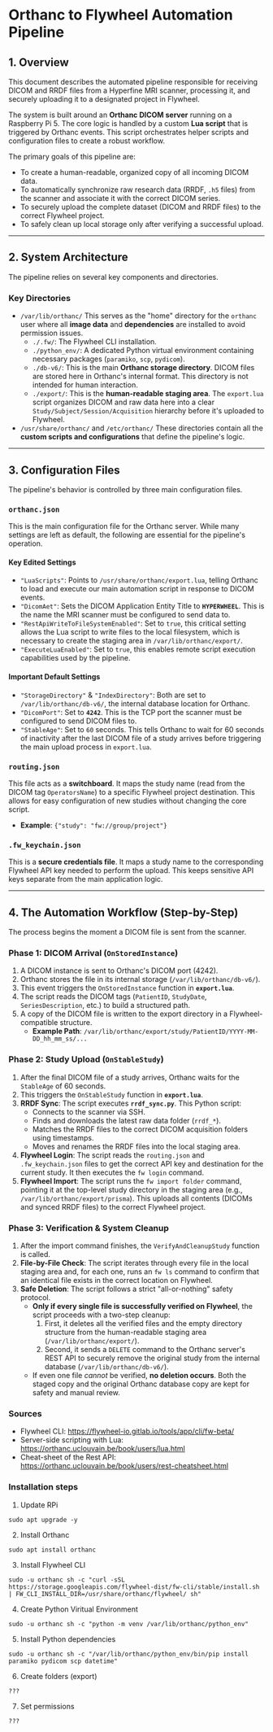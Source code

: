 # Orthanc to Flywheel Automation Pipeline

## 1. Overview

This document describes the automated pipeline responsible for receiving DICOM and RRDF files from a Hyperfine MRI scanner, processing it, and securely uploading it to a designated project in Flywheel.

The system is built around an **Orthanc DICOM server** running on a Raspberry Pi 5. The core logic is handled by a custom **Lua script** that is triggered by Orthanc events. This script orchestrates helper scripts and configuration files to create a robust workflow.

The primary goals of this pipeline are:
* To create a human-readable, organized copy of all incoming DICOM data.
* To automatically synchronize raw research data (RRDF, `.h5` files) from the scanner and associate it with the correct DICOM series.
* To securely upload the complete dataset (DICOM and RRDF files) to the correct Flywheel project.
* To safely clean up local storage only after verifying a successful upload.

***
## 2. System Architecture

The pipeline relies on several key components and directories.

### Key Directories
* `/var/lib/orthanc/`
    This serves as the "home" directory for the `orthanc` user where all **image data** and **dependencies** are installed to avoid permission issues.
    * `./.fw/`: The Flywheel CLI installation.
    * `./python_env/`: A dedicated Python virtual environment containing necessary packages (`paramiko`, `scp`, `pydicom`).
    * `./db-v6/`: This is the main **Orthanc storage directory**. DICOM files are stored here in Orthanc's internal format. This directory is not intended for human interaction.
    * `./export/`: This is the **human-readable staging area**. The `export.lua` script organizes DICOM and raw data here into a clear `Study/Subject/Session/Acquisition` hierarchy before it's uploaded to Flywheel.
* `/usr/share/orthanc/` and `/etc/orthanc/`
    These directories contain all the **custom scripts and configurations** that define the pipeline's logic.


***
## 3. Configuration Files

The pipeline's behavior is controlled by three main configuration files.

### `orthanc.json`
This is the main configuration file for the Orthanc server. While many settings are left as default, the following are essential for the pipeline's operation.

#### Key Edited Settings
* `"LuaScripts"`: Points to `/usr/share/orthanc/export.lua`, telling Orthanc to load and execute our main automation script in response to DICOM events.
* `"DicomAet"`: Sets the DICOM Application Entity Title to **`HYPERWHEEL`**. This is the name the MRI scanner must be configured to send data to.
* `"RestApiWriteToFileSystemEnabled"`: Set to `true`, this critical setting allows the Lua script to write files to the local filesystem, which is necessary to create the staging area in `/var/lib/orthanc/export/`.
* `"ExecuteLuaEnabled"`: Set to `true`, this enables remote script execution capabilities used by the pipeline.

#### Important Default Settings
* `"StorageDirectory"` & `"IndexDirectory"`: Both are set to `/var/lib/orthanc/db-v6/`, the internal database location for Orthanc.
* `"DicomPort"`: Set to **`4242`**. This is the TCP port the scanner must be configured to send DICOM files to.
* `"StableAge"`: Set to `60` seconds. This tells Orthanc to wait for 60 seconds of inactivity after the last DICOM file of a study arrives before triggering the main upload process in `export.lua`.

### `routing.json`
This file acts as a **switchboard**. It maps the study name (read from the DICOM tag `OperatorsName`) to a specific Flywheel project destination. This allows for easy configuration of new studies without changing the core script.
* **Example**: `{"study": "fw://group/project"}`

### `.fw_keychain.json`
This is a **secure credentials file**. It maps a study name to the corresponding Flywheel API key needed to perform the upload. This keeps sensitive API keys separate from the main application logic.

***
## 4. The Automation Workflow (Step-by-Step)

The process begins the moment a DICOM file is sent from the scanner.

### Phase 1: DICOM Arrival (`OnStoredInstance`)
1.  A DICOM instance is sent to Orthanc's DICOM port (4242).
2.  Orthanc stores the file in its internal storage (`/var/lib/orthanc/db-v6/`).
3.  This event triggers the `OnStoredInstance` function in **`export.lua`**.
4.  The script reads the DICOM tags (`PatientID`, `StudyDate`, `SeriesDescription`, etc.) to build a structured path.
5.  A copy of the DICOM file is written to the export directory in a Flywheel-compatible structure.
    * **Example Path**: `/var/lib/orthanc/export/study/PatientID/YYYY-MM-DD_hh_mm_ss/...`

### Phase 2: Study Upload (`OnStableStudy`)
1.  After the final DICOM file of a study arrives, Orthanc waits for the `StableAge` of 60 seconds.
2.  This triggers the `OnStableStudy` function in **`export.lua`**.
3.  **RRDF Sync**: The script executes **`rrdf_sync.py`**. This Python script:
    * Connects to the scanner via SSH.
    * Finds and downloads the latest raw data folder (`rrdf_*`).
    * Matches the RRDF files to the correct DICOM acquisition folders using timestamps.
    * Moves and renames the RRDF files into the local staging area.
4.  **Flywheel Login**: The script reads the `routing.json` and `.fw_keychain.json` files to get the correct API key and destination for the current study. It then executes the `fw login` command.
5.  **Flywheel Import**: The script runs the `fw import folder` command, pointing it at the top-level study directory in the staging area (e.g., `/var/lib/orthanc/export/prisma`). This uploads all contents (DICOMs and synced RRDF files) to the correct Flywheel project.

### Phase 3: Verification & System Cleanup
1.  After the import command finishes, the `VerifyAndCleanupStudy` function is called.
2.  **File-by-File Check**: The script iterates through every file in the local staging area and, for each one, runs an `fw ls` command to confirm that an identical file exists in the correct location on Flywheel.
3.  **Safe Deletion**: The script follows a strict "all-or-nothing" safety protocol.
    * **Only if every single file is successfully verified on Flywheel**, the script proceeds with a two-step cleanup:
        1.  First, it deletes all the verified files and the empty directory structure from the human-readable staging area (`/var/lib/orthanc/export/`).
        2.  Second, it sends a `DELETE` command to the Orthanc server's REST API to securely remove the original study from the internal database (`/var/lib/orthanc/db-v6/`).
    * If even one file *cannot* be verified, **no deletion occurs**. Both the staged copy and the original Orthanc database copy are kept for safety and manual review.


### Sources
* Flywheel CLI: https://flywheel-io.gitlab.io/tools/app/cli/fw-beta/
* Server-side scripting with Lua: https://orthanc.uclouvain.be/book/users/lua.html
* Cheat-sheet of the Rest API: https://orthanc.uclouvain.be/book/users/rest-cheatsheet.html


### Installation steps
1. Update RPi

`sudo apt upgrade -y`

2. Install Orthanc

`sudo apt install orthanc`

3. Install Flywheel CLI

`sudo -u orthanc sh -c "curl -sSL https://storage.googleapis.com/flywheel-dist/fw-cli/stable/install.sh | FW_CLI_INSTALL_DIR=/usr/share/orthanc/flywheel/ sh"`

4. Create Python Viritual Environment

`sudo -u orthanc sh -c "python -m venv /var/lib/orthanc/python_env"`

5. Install Python dependencies

`sudo -u orthanc sh -c "/var/lib/orthanc/python_env/bin/pip install paramiko pydicom scp datetime"`

6. Create folders (export)

`???`

7. Set permissions

`???`
